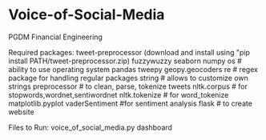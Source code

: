 # Voice-of-Social-Media
PGDM Financial Engineering

Required packages:
tweet-preprocessor
(download and install using "pip install PATH/tweet-preprocessor.zip)
fuzzywuzzy
seaborn
numpy
os # ability to use operating system
pandas
tweepy
geopy.geocoders
re # regex package for handling regular packages
string # allows to customize own strings
preprocessor # to clean, parse, tokenize tweets
nltk.corpus # for stopwords,wordnet,sentiwordnet 
nltk.tokenize # for word_tokenize
matplotlib.pyplot
vaderSentiment #for sentiment analysis
flask # to create website

Files to Run:
voice_of_social_media.py
dashboard

